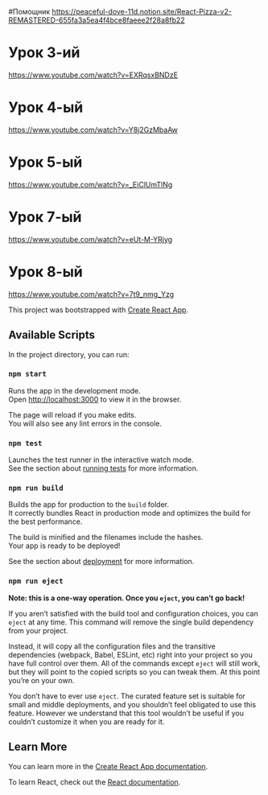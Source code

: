 #Помощник
https://peaceful-dove-11d.notion.site/React-Pizza-v2-REMASTERED-655fa3a5ea4f4bce8faeee2f28a8fb22

# Урок 3-ий
https://www.youtube.com/watch?v=EXRqsxBNDzE

# Урок 4-ый
https://www.youtube.com/watch?v=Y8j2GzMbaAw

# Урок 5-ый
https://www.youtube.com/watch?v=_EiClUmTlNg

# Урок 7-ый
https://www.youtube.com/watch?v=eUt-M-YRjyg

# Урок 8-ый
https://www.youtube.com/watch?v=7t9_nmg_Yzg

This project was bootstrapped with [Create React App](https://github.com/facebook/create-react-app).

## Available Scripts

In the project directory, you can run:

### `npm start`

Runs the app in the development mode.\
Open [http://localhost:3000](http://localhost:3000) to view it in the browser.

The page will reload if you make edits.\
You will also see any lint errors in the console.

### `npm test`

Launches the test runner in the interactive watch mode.\
See the section about [running tests](https://facebook.github.io/create-react-app/docs/running-tests) for more information.

### `npm run build`

Builds the app for production to the `build` folder.\
It correctly bundles React in production mode and optimizes the build for the best performance.

The build is minified and the filenames include the hashes.\
Your app is ready to be deployed!

See the section about [deployment](https://facebook.github.io/create-react-app/docs/deployment) for more information.

### `npm run eject`

**Note: this is a one-way operation. Once you `eject`, you can’t go back!**

If you aren’t satisfied with the build tool and configuration choices, you can `eject` at any time. This command will remove the single build dependency from your project.

Instead, it will copy all the configuration files and the transitive dependencies (webpack, Babel, ESLint, etc) right into your project so you have full control over them. All of the commands except `eject` will still work, but they will point to the copied scripts so you can tweak them. At this point you’re on your own.

You don’t have to ever use `eject`. The curated feature set is suitable for small and middle deployments, and you shouldn’t feel obligated to use this feature. However we understand that this tool wouldn’t be useful if you couldn’t customize it when you are ready for it.

## Learn More

You can learn more in the [Create React App documentation](https://facebook.github.io/create-react-app/docs/getting-started).

To learn React, check out the [React documentation](https://reactjs.org/).
